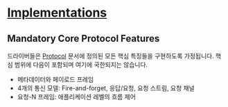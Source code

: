 # [Implementations](http://rsocket.io/docs/Implementations)

## Mandatory Core Protocol Features

드라이버들은 [Protocol](Protocol.md) 문서에 정의된 모든 핵심 특징들을 구현하도록 가정됩니다. 핵심 범위에 다음이 포함되며 
여기에 국한되지는 않습니다.

- 메타데이터와 페이로드 프레임
- 4개의 통신 모델: Fire-and-forget, 응답/요청, 요청 스트림, 요청 채널
- 요청-N 프레임: 애플리케이션 레벨의 흐름 제어
